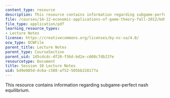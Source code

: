 ```yaml
---
content_type: resource
description: This resource contains information regarding subgame-perfect nash equilibrium.
file: /courses/14-12-economic-applications-of-game-theory-fall-2012/bd9e085ddc6ac588af52505bb228177a_MIT14_12F12_chapter10.pdf
file_type: application/pdf
learning_resource_types:
- Lecture Notes
license: https://creativecommons.org/licenses/by-nc-sa/4.0/
ocw_type: OCWFile
parent_title: Lecture Notes
parent_type: CourseSection
parent_uid: 1d5cdcdc-df20-f36d-bd2e-c608c7db237e
resourcetype: Document
title: Session 10 Lecture Notes
uid: bd9e085d-dc6a-c588-af52-505bb228177a
---
```

This resource contains information regarding subgame-perfect nash equilibrium.